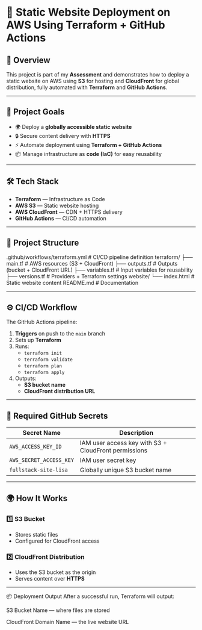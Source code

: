 # 🚀 Static Website Deployment on AWS Using Terraform + GitHub Actions

## 📌 Overview
This project is part of my **Assessment** and demonstrates how to deploy a static website on AWS using **S3** for hosting and **CloudFront** for global distribution, fully automated with **Terraform** and **GitHub Actions**.

---

## 🎯 Project Goals
- 🌍 Deploy a **globally accessible static website**
- 🔒 Secure content delivery with **HTTPS**
- ⚡ Automate deployment using **Terraform + GitHub Actions**
- 📦 Manage infrastructure as **code (IaC)** for easy reusability

---

## 🛠️ Tech Stack
- **Terraform** — Infrastructure as Code  
- **AWS S3** — Static website hosting  
- **AWS CloudFront** — CDN + HTTPS delivery  
- **GitHub Actions** — CI/CD automation  

---

## 📂 Project Structure

.github/workflows/terraform.yml   # CI/CD pipeline definition
terraform/
  ├── main.tf                     # AWS resources (S3 + CloudFront)
  ├── outputs.tf                   # Outputs (bucket + CloudFront URL)
  ├── variables.tf                 # Input variables for reusability
  ├── versions.tf                  # Providers + Terraform settings
website/
  └── index.html                   # Static website content
README.md                          # Documentation


---

## ⚙️ CI/CD Workflow
The GitHub Actions pipeline:
1. **Triggers** on push to the `main` branch  
2. Sets up **Terraform**  
3. Runs:
   - `terraform init`
   - `terraform validate`
   - `terraform plan`
   - `terraform apply`  
4. Outputs:
   - **S3 bucket name**
   - **CloudFront distribution URL**  

---

## 🔐 Required GitHub Secrets
| Secret Name             | Description |
|-------------------------|-------------|
| `AWS_ACCESS_KEY_ID`     | IAM user access key with S3 + CloudFront permissions |
| `AWS_SECRET_ACCESS_KEY` | IAM user secret key |
| `fullstack-site-lisa`  | Globally unique S3 bucket name |

---

## 🌍 How It Works

### 1️⃣ **S3 Bucket**
- Stores static files 
- Configured for CloudFront access

### 2️⃣ **CloudFront Distribution**
- Uses the S3 bucket as the origin
- Serves content over **HTTPS**

---

📦 Deployment Output
After a successful run, Terraform will output:

S3 Bucket Name — where files are stored

CloudFront Domain Name — the live website URL
